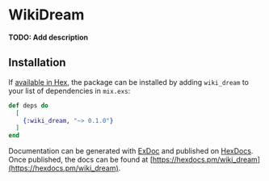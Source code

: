# WikiDream

**TODO: Add description**

## Installation

If [available in Hex](https://hex.pm/docs/publish), the package can be installed
by adding `wiki_dream` to your list of dependencies in `mix.exs`:

```elixir
def deps do
  [
    {:wiki_dream, "~> 0.1.0"}
  ]
end
```

Documentation can be generated with [ExDoc](https://github.com/elixir-lang/ex_doc)
and published on [HexDocs](https://hexdocs.pm). Once published, the docs can
be found at [https://hexdocs.pm/wiki_dream](https://hexdocs.pm/wiki_dream).

